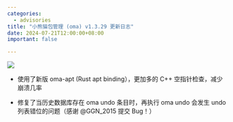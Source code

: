 ```yaml
---
categories:
  - advisories
title: "小熊猫包管理 (oma) v1.3.29 更新日志"
date: 2024-07-21T12:00:00+08:00
important: false

---
```

![](/assets/news/oma-slim.png)

- 使用了新版 oma-apt (Rust apt binding），更加多的 C++ 空指针检查，减少崩溃几率

- 修复了当历史数据库存在 oma undo 条目时，再执行 oma undo 会发生 undo 列表错位的问题（感谢 @GGN_2015 提交 Bug！）
